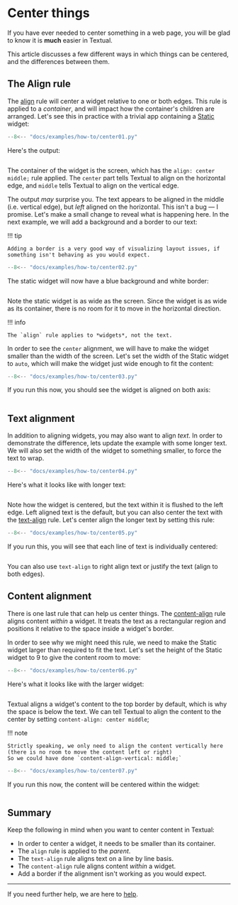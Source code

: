 # Center things

If you have ever needed to center something in a web page, you will be glad to know it is **much** easier in Textual.

This article discusses a few different ways in which things can be centered, and the differences between them.

## The Align rule

The [align](../styles/align.md) rule will center a widget relative to one or both edges.
This rule is applied to a *container*, and will impact how the container's children are arranged.
Let's see this in practice with a trivial app containing a [Static](../widgets/static.md) widget:

```python
--8<-- "docs/examples/how-to/center01.py"
```

Here's the output:

```{.textual path="docs/examples/how-to/center01.py"}
```

The container of the widget is the screen, which has the `align: center middle;` rule applied. The
`center` part tells Textual to align on the horizontal edge, and `middle` tells Textual to align on the vertical edge.

The output *may* surprise you.
The text appears to be aligned in the middle (i.e. vertical edge), but *left* aligned on the horizontal.
This isn't a bug &mdash; I promise.
Let's make a small change to reveal what is happening here.
In the next example, we will add a background and a border to our text:

!!! tip

    Adding a border is a very good way of visualizing layout issues, if something isn't behaving as you would expect.

```python hl_lines="13-16 20"
--8<-- "docs/examples/how-to/center02.py"
```

The static widget will now have a blue background and white border:

```{.textual path="docs/examples/how-to/center02.py"}
```

Note the static widget is as wide as the screen.
Since the widget is as wide as its container, there is no room for it to move in the horizontal direction.

!!! info

    The `align` rule applies to *widgets*, not the text.

In order to see the `center` alignment, we will have to make the widget smaller than the width of the screen.
Let's set the width of the Static widget to `auto`, which will make the widget just wide enough to fit the content:

```python hl_lines="16"
--8<-- "docs/examples/how-to/center03.py"
```

If you run this now, you should see the widget is aligned on both axis:

```{.textual path="docs/examples/how-to/center03.py"}
```

## Text alignment

In addition to aligning widgets, you may also want to align *text*.
In order to demonstrate the difference, lets update the example with some longer text.
We will also set the width of the widget to something smaller, to force the text to wrap.

```python hl_lines="5 19 24"
--8<-- "docs/examples/how-to/center04.py"
```

Here's what it looks like with longer text:

```{.textual path="docs/examples/how-to/center04.py"}
```

Note how the widget is centered, but the text within it is flushed to the left edge.
Left aligned text is the default, but you can also center the text with the [text-align](../styles/text_align.md) rule.
Let's center align the longer text by setting this rule:

```python hl_lines="20"
--8<-- "docs/examples/how-to/center05.py"
```

If you run this, you will see that each line of text is individually centered:

```{.textual path="docs/examples/how-to/center05.py"}
```

You can also use `text-align` to right align text or justify the text (align to both edges).

## Content alignment

There is one last rule that can help us center things.
The [content-align](../styles/content_align.md) rule aligns content *within* a widget.
It treats the text as a rectangular region and positions it relative to the space inside a widget's border.

In order to see why we might need this rule, we need to make the Static widget larger than required to fit the text.
Let's set the height of the Static widget to 9 to give the content room to move:

```python hl_lines="20"
--8<-- "docs/examples/how-to/center06.py"
```

Here's what it looks like with the larger widget:

```{.textual path="docs/examples/how-to/center06.py"}
```

Textual aligns a widget's content to the top border by default, which is why the space is below the text.
We can tell Textual to align the content to the center by setting `content-align: center middle`;

!!! note

    Strictly speaking, we only need to align the content vertically here (there is no room to move the content left or right)
    So we could have done `content-align-vertical: middle;`

```python hl_lines="22"
--8<-- "docs/examples/how-to/center07.py"
```

If you run this now, the content will be centered within the widget:

```{.textual path="docs/examples/how-to/center07.py"}
```

## Summary

Keep the following in mind when you want to center content in Textual:

- In order to center a widget, it needs to be smaller than its container.
- The `align` rule is applied to the *parent*.
- The `text-align` rule aligns text on a line by line basis.
- The `content-align` rule aligns content *within* a widget.
- Add a border if the alignment isn't working as you would expect.

---

If you need further help, we are here to [help](/help/).
